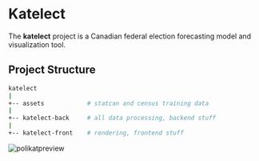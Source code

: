 # Katelect

The **katelect** project is a Canadian federal election forecasting model and visualization tool.

## Project Structure

```sh
katelect
|
+-- assets            # statcan and census training data
|
+-- katelect-back     # all data processing, backend stuff
|
+-- katelect-front    # rendering, frontend stuff
```
![polikatpreview](https://github.com/user-attachments/assets/3e3f27bb-2d3b-42b7-af3a-36470655dbc1)
